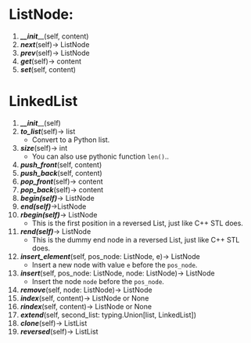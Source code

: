 # ListNode:

1. ___\_\_init_____(self, content)
1. ___next___(self)-> ListNode
1. ___prev___(self)-> ListNode
1. ___get___(self)-> content
1. ___set___(self, content)

# LinkedList

1. ___\_\_init_____(self)
1. ___to_list___(self)-> list
   * Convert to a Python list.
1. ___size___(self)-> int
   * You can also use pythonic function `len()`..
1. ___push_front___(self, content)
1. ___push_back___(self, content)
1. ___pop_front___(self)-> content
1. ___pop_back___(self)-> content
1. ___begin(self)___-> ListNode
1. ___end(self)___->ListNode
1. ___rbegin(self)___-> ListNode
   * This is the first position in a reversed List, just like C++ STL does.
1. ___rend(self)___-> ListNode
   * This is the dummy end node in a reversed List, just like C++ STL does.
1. ___insert_element___(self, pos_node: ListNode, e)-> ListNode
   * Insert a new node with value `e` before the `pos_node`.
1. ___insert___(self, pos_node: ListNode, node: ListNode)-> ListNode
   * Insert the node `node` before the `pos_node`.
1. ___remove___(self, node: ListNode)-> ListNode
1. ___index___(self, content)-> ListNode or None
1. ___rindex___(self, content)-> ListNode or None
1. ___extend___(self, second_list: typing.Union[list, LinkedList])
1. ___clone___(self)-> ListList
1. ___reversed___(self)-> ListList

